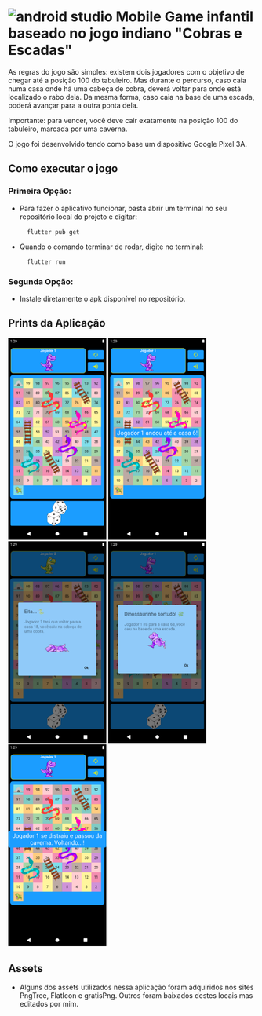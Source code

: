 # <img alt="android studio" height="30" width="40" src="https://www.svgrepo.com/show/7115/android.svg"> Mobile Game infantil baseado no jogo indiano "Cobras e Escadas"

As regras do jogo são simples: existem dois jogadores com o objetivo de chegar até a posição 100 do tabuleiro. Mas durante o percurso, caso caia numa casa onde há uma cabeça de cobra, deverá voltar para onde está localizado o rabo dela. Da mesma forma, caso caia na base de uma escada, poderá avançar para a outra ponta dela.

Importante: para vencer, você deve cair exatamente na posição 100 do tabuleiro, marcada por uma caverna.

O jogo foi desenvolvido tendo como base um dispositivo Google Pixel 3A.

## Como executar o jogo

### Primeira Opção:

- Para fazer o aplicativo funcionar, basta abrir um terminal no seu repositório local do projeto e digitar:

        flutter pub get

- Quando o comando terminar de rodar, digite no terminal:

        flutter run

### Segunda Opção:

-   Instale diretamente o apk disponível no repositório.

## Prints da Aplicação

<img src="./assets/screenshots/jogo.png" width="200">
<img src="./assets/screenshots/andou.png" width="200">
<img src="./assets/screenshots/cobra.png" width="200">
<img src="./assets/screenshots/escada.png" width="200">
<img src="./assets/screenshots/passou_da_caverna.png" width="200">

## Assets

- Alguns dos assets utilizados nessa aplicação foram adquiridos nos sites PngTree, FlatIcon e gratisPng. Outros foram baixados destes locais mas editados por mim.